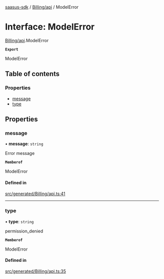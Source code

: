 [saasus-sdk](../README.md) / [Billing/api](../modules/Billing_api.md) / ModelError

# Interface: ModelError

[Billing/api](../modules/Billing_api.md).ModelError

**`Export`**

ModelError

## Table of contents

### Properties

- [message](Billing_api.ModelError.md#message)
- [type](Billing_api.ModelError.md#type)

## Properties

### message

• **message**: `string`

Error message

**`Memberof`**

ModelError

#### Defined in

[src/generated/Billing/api.ts:41](https://github.com/saasus-platform/saasus-sdk-javascript/blob/997c544/src/generated/Billing/api.ts#L41)

___

### type

• **type**: `string`

permission_denied

**`Memberof`**

ModelError

#### Defined in

[src/generated/Billing/api.ts:35](https://github.com/saasus-platform/saasus-sdk-javascript/blob/997c544/src/generated/Billing/api.ts#L35)
